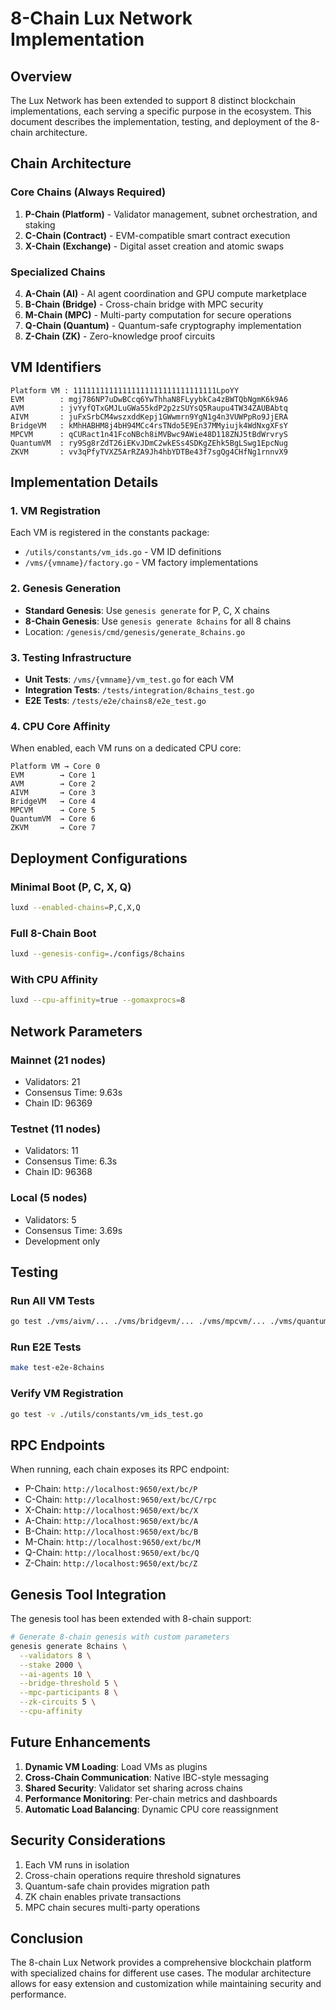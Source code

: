 # 8-Chain Lux Network Implementation

## Overview

The Lux Network has been extended to support 8 distinct blockchain implementations, each serving a specific purpose in the ecosystem. This document describes the implementation, testing, and deployment of the 8-chain architecture.

## Chain Architecture

### Core Chains (Always Required)
1. **P-Chain (Platform)** - Validator management, subnet orchestration, and staking
2. **C-Chain (Contract)** - EVM-compatible smart contract execution
3. **X-Chain (Exchange)** - Digital asset creation and atomic swaps

### Specialized Chains
4. **A-Chain (AI)** - AI agent coordination and GPU compute marketplace
5. **B-Chain (Bridge)** - Cross-chain bridge with MPC security
6. **M-Chain (MPC)** - Multi-party computation for secure operations
7. **Q-Chain (Quantum)** - Quantum-safe cryptography implementation
8. **Z-Chain (ZK)** - Zero-knowledge proof circuits

## VM Identifiers

```
Platform VM : 11111111111111111111111111111111LpoYY
EVM        : mgj786NP7uDwBCcq6YwThhaN8FLyybkCa4zBWTQbNgmK6k9A6
AVM        : jvYyfQTxGMJLuGWa55kdP2p2zSUYsQ5Raupu4TW34ZAUBAbtq
AIVM       : juFxSrbCM4wszxddKepj1GWwmrn9YgN1g4n3VUWPpRo9JjERA
BridgeVM   : kMhHABHM8j4bH94MCc4rsTNdo5E9En37MMyiujk4WdNxgXFsY
MPCVM      : qCURact1n41FcoNBch8iMVBwc9AWie48D118ZNJ5tBdWrvryS
QuantumVM  : ry9Sg8rZdT26iEKvJDmC2wkESs4SDKgZEhk5BgLSwg1EpcNug
ZKVM       : vv3qPfyTVXZ5ArRZA9Jh4hbYDTBe43f7sgQg4CHfNg1rnnvX9
```

## Implementation Details

### 1. VM Registration
Each VM is registered in the constants package:
- `/utils/constants/vm_ids.go` - VM ID definitions
- `/vms/{vmname}/factory.go` - VM factory implementations

### 2. Genesis Generation
- **Standard Genesis**: Use `genesis generate` for P, C, X chains
- **8-Chain Genesis**: Use `genesis generate 8chains` for all 8 chains
- Location: `/genesis/cmd/genesis/generate_8chains.go`

### 3. Testing Infrastructure
- **Unit Tests**: `/vms/{vmname}/vm_test.go` for each VM
- **Integration Tests**: `/tests/integration/8chains_test.go`
- **E2E Tests**: `/tests/e2e/chains8/e2e_test.go`

### 4. CPU Core Affinity
When enabled, each VM runs on a dedicated CPU core:
```
Platform VM → Core 0
EVM        → Core 1
AVM        → Core 2
AIVM       → Core 3
BridgeVM   → Core 4
MPCVM      → Core 5
QuantumVM  → Core 6
ZKVM       → Core 7
```

## Deployment Configurations

### Minimal Boot (P, C, X, Q)
```bash
luxd --enabled-chains=P,C,X,Q
```

### Full 8-Chain Boot
```bash
luxd --genesis-config=./configs/8chains
```

### With CPU Affinity
```bash
luxd --cpu-affinity=true --gomaxprocs=8
```

## Network Parameters

### Mainnet (21 nodes)
- Validators: 21
- Consensus Time: 9.63s
- Chain ID: 96369

### Testnet (11 nodes)
- Validators: 11
- Consensus Time: 6.3s
- Chain ID: 96368

### Local (5 nodes)
- Validators: 5
- Consensus Time: 3.69s
- Development only

## Testing

### Run All VM Tests
```bash
go test ./vms/aivm/... ./vms/bridgevm/... ./vms/mpcvm/... ./vms/quantumvm/... ./vms/zkvm/...
```

### Run E2E Tests
```bash
make test-e2e-8chains
```

### Verify VM Registration
```bash
go test -v ./utils/constants/vm_ids_test.go
```

## RPC Endpoints

When running, each chain exposes its RPC endpoint:
- P-Chain: `http://localhost:9650/ext/bc/P`
- C-Chain: `http://localhost:9650/ext/bc/C/rpc`
- X-Chain: `http://localhost:9650/ext/bc/X`
- A-Chain: `http://localhost:9650/ext/bc/A`
- B-Chain: `http://localhost:9650/ext/bc/B`
- M-Chain: `http://localhost:9650/ext/bc/M`
- Q-Chain: `http://localhost:9650/ext/bc/Q`
- Z-Chain: `http://localhost:9650/ext/bc/Z`

## Genesis Tool Integration

The genesis tool has been extended with 8-chain support:

```bash
# Generate 8-chain genesis with custom parameters
genesis generate 8chains \
  --validators 8 \
  --stake 2000 \
  --ai-agents 10 \
  --bridge-threshold 5 \
  --mpc-participants 8 \
  --zk-circuits 5 \
  --cpu-affinity
```

## Future Enhancements

1. **Dynamic VM Loading**: Load VMs as plugins
2. **Cross-Chain Communication**: Native IBC-style messaging
3. **Shared Security**: Validator set sharing across chains
4. **Performance Monitoring**: Per-chain metrics and dashboards
5. **Automatic Load Balancing**: Dynamic CPU core reassignment

## Security Considerations

1. Each VM runs in isolation
2. Cross-chain operations require threshold signatures
3. Quantum-safe chain provides migration path
4. ZK chain enables private transactions
5. MPC chain secures multi-party operations

## Conclusion

The 8-chain Lux Network provides a comprehensive blockchain platform with specialized chains for different use cases. The modular architecture allows for easy extension and customization while maintaining security and performance.